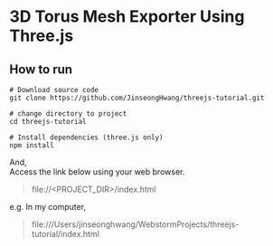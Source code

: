 # 3D Torus Mesh Exporter Using Three.js

## How to run

```shell
# Download source code
git clone https://github.com/JinseongHwang/threejs-tutorial.git

# change directory to project
cd threejs-tutorial

# Install dependencies (three.js only)
npm install
```

And,    
Access the link below using your web browser.

> file://<PROJECT_DIR>/index.html


e.g. In my computer,

> file:///Users/jinseonghwang/WebstormProjects/threejs-tutorial/index.html
